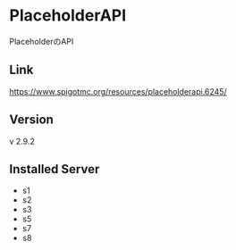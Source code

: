 # PlaceholderAPI
PlaceholderのAPI

## Link
https://www.spigotmc.org/resources/placeholderapi.6245/

## Version
v 2.9.2

## Installed Server
- s1
- s2
- s3
- s5
- s7
- s8

